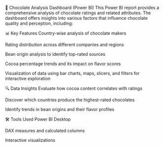 🍫 Chocolate Analysis Dashboard (Power BI)
This Power BI report provides a comprehensive analysis of chocolate ratings and related attributes. The dashboard offers insights into various factors that influence chocolate quality and perception, including:

📊 Key Features
Country-wise analysis of chocolate makers

Rating distribution across different companies and regions

Bean origin analysis to identify top-rated sources

Cocoa percentage trends and its impact on flavor scores

Visualization of data using bar charts, maps, slicers, and filters for interactive exploration

🔍 Data Insights
Evaluate how cocoa content correlates with ratings

Discover which countries produce the highest-rated chocolates

Identify trends in bean origins and their flavor profiles

🛠 Tools Used
Power BI Desktop

DAX measures and calculated columns

Interactive visualizations

